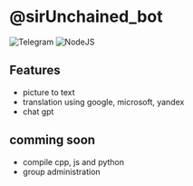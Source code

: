 
# @sirUnchained_bot

![Telegram](https://img.shields.io/badge/Telegram-2CA5E0?style=for-the-badge&logo=telegram&logoColor=white)
![NodeJS](https://img.shields.io/badge/node.js-6DA55F?style=for-the-badge&logo=node.js&logoColor=white)


## Features

- picture to text
- translation using google, microsoft, yandex
- chat gpt

## comming soon
- compile cpp, js and python
- group administration

